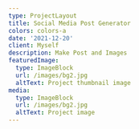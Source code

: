 ```yaml
---
type: ProjectLayout
title: Social Media Post Generator
colors: colors-a
date: '2021-12-20'
client: Myself
description: Make Post and Images
featuredImage:
  type: ImageBlock
  url: /images/bg2.jpg
  altText: Project thumbnail image
media:
  type: ImageBlock
  url: /images/bg2.jpg
  altText: Project image
---
```

